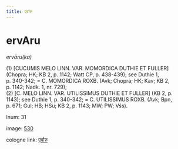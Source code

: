 ```yaml
---
title: एर्वारु
---
```


# ervAru

<i>ervāru(ka)</i>  <div n="P" />(1) [<bot>CUCUMIS MELO LINN. VAR. MOMORDICA DUTHIE ET FULLER</bot>] <div n="lb" />(Chopra; HK; KB 2, p. 1142; Watt CP, p. 438-439); see Duthie 1, <div n="lb" />p. 340-342; = <bot>C. MOMORDICA ROXB.</bot> (Avk; Chopra; HK; Kav; KB 2, <div n="lb" />p. 1142; Nadk. 1, nr. 729); <div n="P" />(2) [<bot>C. MELO LINN. VAR. UTILISSIMUS DUTHIE ET FULLER</bot>] (KB 2, p. <div n="lb" />1143); see Duthie 1, p. 340-342; = <bot>C. UTILISSIMUS ROXB.</bot> (Avk; Bpn, <div n="lb" />p. 671; Gul; HB; HSu; KB 2, p. 1143; MW; PW; Vśs).

lnum: 31

image: [530](https://www.sanskrit-lexicon.uni-koeln.de/scans/csl-apidev/servepdf.php?dict=snp&page=530)

cologne link: [एर्वारु](https://sanskrit-lexicon.uni-koeln.de/scans/csl-apidev/getword.php?dict=snp&key=एर्वारु)

